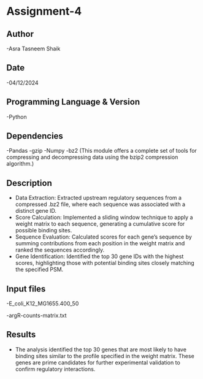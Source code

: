 # Assignment-4


## Author
-Asra Tasneem Shaik

## Date
-04/12/2024

## Programming Language & Version
-Python

## Dependencies
-Pandas
-gzip
-Numpy
-bz2 (This module offers a complete set of tools for compressing and decompressing data using the bzip2 compression algorithm.)


## Description
- Data Extraction: Extracted upstream regulatory sequences from a compressed .bz2 file, where each sequence was associated with a distinct gene ID.
- Score Calculation: Implemented a sliding window technique to apply a weight matrix to each sequence, generating a cumulative score for possible binding sites.
- Sequence Evaluation: Calculated scores for each gene’s sequence by summing contributions from each position in the weight matrix and ranked the sequences accordingly.
- Gene Identification: Identified the top 30 gene IDs with the highest scores, highlighting those with potential binding sites closely matching the specified PSM.


## Input files
-E_coli_K12_MG1655.400_50

-argR-counts-matrix.txt


## Results
- The analysis identified the top 30 genes that are most likely to have binding sites similar to the profile specified in the weight matrix. These genes are prime candidates for further experimental validation to confirm regulatory interactions.
